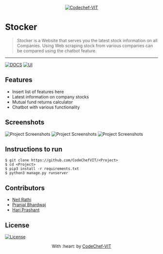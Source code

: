 <p align="center"><a href="http://www.codechefvit.com" target="_blank"><img src="https://s3.amazonaws.com/codechef_shared/sites/all/themes/abessive/logo-3.png" title="CodeChef-VIT" alt="Codechef-VIT"></a>
</p>

# Stocker

> <Subtitle>
> Stocker is a Website that serves you the latest stock information on all Companies. Using Web scraping stock from various companies can be compared using the chatbot feature.


---
[![DOCS](https://img.shields.io/badge/Documentation-see%20docs-green?style=flat-square&logo=appveyor)](INSERT_LINK_FOR_DOCS_HERE) 
  [![UI ](https://img.shields.io/badge/User%20Interface-Link%20to%20UI-orange?style=flat-square&logo=appveyor)](INSERT_UI_LINK_HERE)




## Features
- Insert list of features here
- Latest information on company stocks
- Mutual fund returns calculator
- Chatbot with various functionality




## Screenshots
<img src="https://i.ibb.co/LCqgtcK/project-Screenshot1.png" alt="Project Screenshots">
<img src="https://i.ibb.co/WxD39YP/project-Screenshot2.png" alt="Project Screenshots">
<img src="https://i.ibb.co/T2y8YT1/project-Screenshot3.png" alt="Project Screenshots">

## Instructions to run

```
$ git clone https://github.com/CodeChefVIT/<Project>
$ cd <Project>
$ pip3 install -r requirements.txt
$ python3 manage.py runserver
```

## Contributors
- <a href="https://github.com/neilrathi17">Neil Rathi</a>
- <a href="https://github.com/Bhard27">Pranjal Bhardwaj</a>
- <a href="https://github.com/hpb1">Hari Prashant</a>
	
## License

[![License](http://img.shields.io/:license-mit-blue.svg?style=flat-square)](http://badges.mit-license.org)

<p align="center">
	With :heart: by <a href="http://www.codechefvit.com" target="_blank">CodeChef-VIT</a>
</p>




